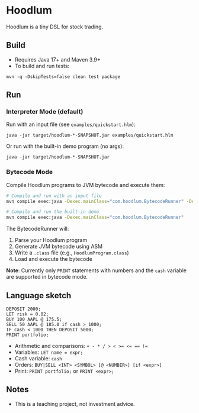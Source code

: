 # Hoodlum

Hoodlum is a tiny DSL for stock trading.

## Build

- Requires Java 17+ and Maven 3.9+
- To build and run tests:

```
mvn -q -DskipTests=false clean test package
```

## Run

### Interpreter Mode (default)

Run with an input file (see `examples/quickstart.hlm`):

```
java -jar target/hoodlum-*-SNAPSHOT.jar examples/quickstart.hlm
```

Or run with the built-in demo program (no args):

```
java -jar target/hoodlum-*-SNAPSHOT.jar
```

### Bytecode Mode

Compile Hoodlum programs to JVM bytecode and execute them:

```bash
# Compile and run with an input file
mvn compile exec:java -Dexec.mainClass="com.hoodlum.BytecodeRunner" -Dexec.args="examples/simple.hlm"

# Compile and run the built-in demo
mvn compile exec:java -Dexec.mainClass="com.hoodlum.BytecodeRunner"
```

The BytecodeRunner will:
1. Parse your Hoodlum program
2. Generate JVM bytecode using ASM
3. Write a `.class` file (e.g., `HoodlumProgram.class`)
4. Load and execute the bytecode

**Note**: Currently only `PRINT` statements with numbers and the `cash` variable are supported in bytecode mode.

## Language sketch

```
DEPOSIT 2000;
LET risk = 0.02;
BUY 100 AAPL @ 175.5;
SELL 50 AAPL @ 185.0 if cash > 1000;
IF cash < 1000 THEN DEPOSIT 5000;
PRINT portfolio;
```

- Arithmetic and comparisons: `+ - * / > < >= <= == !=`
- Variables: `LET name = expr;`
- Cash variable: `cash`
- Orders: `BUY|SELL <INT> <SYMBOL> [@ <NUMBER>] [if <expr>]`
- Print: `PRINT portfolio;` or `PRINT <expr>;`

## Notes

- This is a teaching project, not investment advice.

